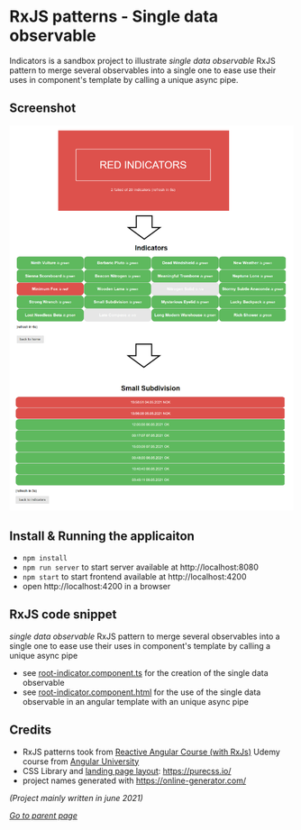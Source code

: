 # RxJS patterns - Single data observable

Indicators is a sandbox project to illustrate
*single data observable* RxJS pattern to merge several observables into a single one to ease use
their uses in component's template by calling a unique async pipe.

## Screenshot
![Screenshot Indicator](screenshot.png)

## Install & Running the applicaiton
* `npm install`
* `npm run server` to start server available at http://localhost:8080
* `npm start` to start frontend available at http://localhost:4200
* open http://localhost:4200 in a browser


## RxJS code snippet
*single data observable* RxJS pattern to merge several observables into a single one to ease use
their uses in component's template by calling a unique async pipe
 * see [root-indicator.component.ts](https://github.com/morarupasukaru/devdocs/blob/main/sandbox/rxjs-single-data-observable/src/app/components/root-indicator/root-indicator.component.ts#L34) for the creation of the single data observable
 * see [root-indicator.component.html](https://github.com/morarupasukaru/devdocs/blob/main/sandbox/rxjs-single-data-observable/src/app/components/root-indicator/root-indicator.component.html) for the use of the single data observable in an angular template with an unique async pipe


## Credits

* RxJS patterns took from [Reactive Angular Course (with RxJs)](https://www.udemy.com/course/rxjs-reactive-angular-course/) Udemy course from [Angular University](https://angular-university.io/)
* CSS Library and [landing page layout](https://github.com/pure-css/pure/tree/master/site/static/layouts/marketing): https://purecss.io/
* project names generated with https://online-generator.com/

*(Project mainly written in june 2021)*

[*Go to parent page*](../README.md)

